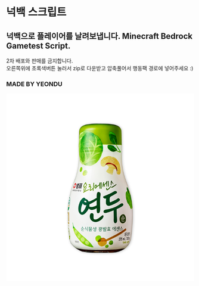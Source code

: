 # 넉백 스크립트
## 넉백으로 플레이어를 날려보냅니다. Minecraft Bedrock Gametest Script.

2차 배포와 판매를 금지합니다.     
오른쪽위에 초록색버튼 눌러서 zip로 다운받고 압축풀어서 행동팩 경로에 넣어주세요 :)

### MADE BY YEONDU
![icon](pack_icon.png)
